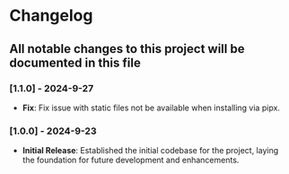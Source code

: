 # Changelog

## All notable changes to this project will be documented in this file

### [1.1.0] - 2024-9-27

- **Fix**: Fix issue with static files not be available when installing via pipx.

### [1.0.0] - 2024-9-23

- **Initial Release**: Established the initial codebase for the project, laying the foundation for future development and enhancements.
